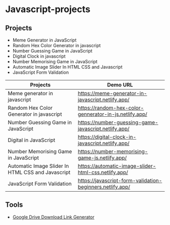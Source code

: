 # Javascript-projects


## Projects

- Meme Generator in JavaScript
- Random Hex Color Generator in javascript
- Number Guessing Game in JavaScript
- Digital Clock in javascript
- Number Memorising Game in JavaScript
- Automatic Image Slider In HTML CSS and Javascript
- JavaScript Form Validation




| Projects | Demo URL |
| ------ | ------ |
| Meme generator in javascript | https://meme-generator-in-javascript.netlify.app/ | 
| Random Hex Color Generator in javascript | https://random-hex-color-gennerator-in-js.netlify.app/ |
| Number Guessing Game in JavaScript | https://number-guessing-game-javascript.netlify.app/ |
| Digital in JavaScript | https://digital-clock-in-javascript.netlify.app/ |
| Number Memorising Game in JavaScript | https://number-memorising-game-js.netlify.app/ |
| Automatic Image Slider In HTML CSS and Javascript | https://automatic-image-slider-html-css.netlify.app/ |
| JavaScript Form Validation | https://javascript-form-validation-beginners.netlify.app/ |


## Tools
- <a href="https://rocoderes.com/google-drive-direct-download-link-generator/" rel="dofollow"> Google Drive Download Link Generator</a> 
